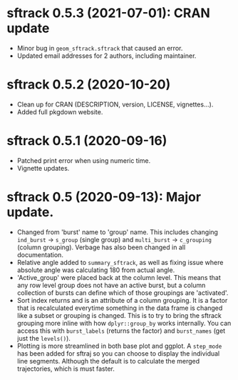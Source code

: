# sftrack 0.5.3 (2021-07-01): CRAN update

* Minor bug in `geom_sftrack.sftrack` that caused an error.
* Updated email addresses for 2 authors, including maintainer.


# sftrack 0.5.2 (2020-10-20)

* Clean up for CRAN (DESCRIPTION, version, LICENSE, vignettes…).
* Added full pkgdown website.


# sftrack 0.5.1 (2020-09-16)

* Patched print error when using numeric time.
* Vignette updates.


# sftrack 0.5 (2020-09-13): Major update.

* Changed from 'burst' name to 'group' name. This includes changing
  `ind_burst` -> `s_group` (single group) and `multi_burst` ->
  `c_grouping` (column grouping). Verbage has also been changed in all
  documentation.
* Relative angle added to `summary_sftrack`, as well as fixing issue
  where absolute angle was calculating 180 from actual angle.
* 'Active_group' were placed back at the column level. This means that
  any row level group does not have an active burst, but a column
  collection of bursts can define which of those groupings are
  'activated'.
* Sort index returns and is an attribute of a column grouping. It is a
  factor that is recalculated everytime something in the data frame is
  changed like a subset or grouping is changed. This is to try to
  bring the sftrack grouping more inline with how `dplyr::group_by`
  works internally. You can access this with `burst_labels` (returns
  the factor) and `burst_names` (get just the `levels()`).
* Plotting is more streamlined in both base plot and ggplot. A
  `step_mode` has been added for sftraj so you can choose to display
  the individual line segments. Although the default is to calculate
  the merged trajectories, which is must faster.
